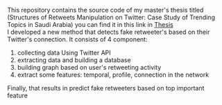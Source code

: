 This repository contains the source code of my master's thesis titled (Structures of Retweets Manipulation on Twitter: Case Study of Trending Topics in Saudi Arabia)
you can find it in this link in <a href="https://kausp.sa/Details/Thesis/146506/"> Thesis </a> <br>
I developed a new method that detects fake retweeter's based on their Twitter's connection. It consists of 4 component: <br>
<ol>
<li> collecting data Using Twitter API </li>
<li> extracting data and building a database </li> 
<li> building graph based on user's retweeting activity </li>
<li> extract some features: temporal, profile,  connection in the network </li>
</ol>
Finally, that results in predict fake retweeters based on top important feature  <br>
